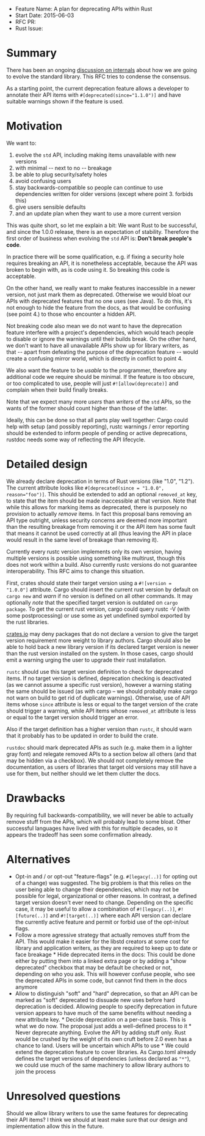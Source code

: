 - Feature Name: A plan for deprecating APIs within Rust
- Start Date: 2015-06-03
- RFC PR: 
- Rust Issue: 

# Summary

There has been an ongoing [discussion on 
internals](https://internals.rust-lang.org/t/thoughts-on-aggressive-deprecation-in-libstd/2176/55) 
about how we are going to evolve the standard library. This RFC tries 
to condense the consensus.

As a starting point, the current deprecation feature allows a developer
to annotate their API items with `#[deprecated(since="1.1.0")]` and
have suitable warnings shown if the feature is used.

# Motivation

We want to:

1. evolve the `std` API, including making items unavailable with new 
versions
2. with minimal -- next to no -- breakage
3. be able to plug security/safety holes 
4. avoid confusing users
5. stay backwards-compatible so people can continue to use dependencies 
written for older versions (except where point 3. forbids this)
6. give users sensible defaults
7. and an update plan when they want to use a more current version

This was quite short, so let me explain a bit: We want Rust to be
successful, and since the 1.0.0 release, there is an expectation of
stability. Therefore the first order of business when evolving the
`std` API is: **Don't break people's code**. 

In practice there will be some qualification, e.g. if fixing a security 
hole requires breaking an API, it is nonetheless acceptable, because 
the API was broken to begin with, as is code using it. So breaking this
code is acceptable.  

On the other hand, we really want to make features inaccessible in a
newer version, not just mark them as deprecated. Otherwise we would
bloat our APIs with deprecated features that no one uses (see Java). To
do this, it's not enough to hide the feature from the docs, as that
would be confusing (see point 4.) to those who encounter a hidden API.

Not breaking code also mean we do not want to have the deprecation 
feature interfere with a project's dependencies, which would teach 
people to disable or ignore the warnings until their builds break. On
the other hand, we don't want to have all unavailable APIs show up
for library writers, as that -- apart from defeating the purpose of the
deprecation feature -- would create a confusing mirror world, 
which is directly in conflict to point 4.

We also want the feature to be *usable* to the programmer, therefore
any additional code we require should be minimal. If the feature is too
obscure, or too complicated to use, people will just 
`#![allow(deprecate)]` and complain when their build finally breaks.

Note that we expect many more *users* than *writers* of the `std` APIs,
so the wants of the former should count higher than those of the latter.

Ideally, this can be done so that all parts play well together: Cargo 
could help with setup (and possibly reporting), rustc warnings / error 
reporting should be extended to inform people of pending or active 
deprecations, rustdoc needs some way of reflecting the API lifecycle.

# Detailed design

We already declare deprecation in terms of Rust versions (like "1.0", 
"1.2"). The current attribute looks like `#[deprecated(since = "1.0.0", 
reason="foo")]`. This should be extended to add an optional 
`removed_at` key, to state that the item should be made inaccessible at 
that version. Note that while this allows for marking items as 
deprecated, there is purposely no provision to actually *remove* items. 
In fact this proposal bans removing an API type outright, unless 
security concerns are deemed more important than the resulting breakage 
from removing it or the API item has some fault that means it cannot be 
used correctly at all (thus leaving the API in place would result in 
the same level of breakage than removing it).

Currently every rustc version implements only its own version, having 
multiple versions is possible using something like multirust, though 
this does not work within a build. Also currently rustc versions do not 
guarantee interoperability. This RFC aims to change this situation.

First, crates should state their target version using a `#![version = 
"1.0.0"]` attribute. Cargo should insert the current rust version by 
default on `cargo new` and *warn* if no version is defined on all other 
commands. It may optionally *note* that the specified target version is 
outdated on `cargo package`. To get the current rust version, cargo
could query rustc -V (with some postprocessing) or use some as yet
undefined symbol exported by the rust libraries.

[crates.io](https://crates.io) may deny 
packages that do not declare a version to give the target version 
requirement more weight to library authors. Cargo should also be able 
to hold back a new library version if its declared target version is 
newer than the rust version installed on the system. In those cases, 
cargo should emit a warning urging the user to upgrade their rust 
installation.

`rustc` should use this target version definition to check for 
deprecated items. If no target version is defined, deprecation checking 
is deactivated (as we cannot assume a specific rust version), however a 
warning stating the same should be issued (as with cargo – we should 
probably make cargo not warn on build to get rid of duplicate 
warnings). Otherwise, use of API items whose `since` attribute is less 
or equal to the target version of the crate should trigger a warning, 
while API items whose `removed_at` attribute is less or equal to the 
target version should trigger an error. 

Also if the target definition has a higher version than `rustc`, it
should warn that it probably has to be updated in order to build the
crate.

`rustdoc` should mark deprecated APIs as such (e.g. make them in a 
lighter gray font) and relegate removed APIs to a section below all 
others (and that may be hidden via a checkbox). We should not 
completely remove the documentation, as users of libraries that target 
old versions may still have a use for them, but neither should we let 
them clutter the docs. 

# Drawbacks

By requiring full backwards-compatibility, we will never be able to 
actually remove stuff from the APIs, which will probably lead to some 
bloat. Other successful languages have lived with this for multiple 
decades, so it appears the tradeoff has seen some confirmation already. 

# Alternatives

* Opt-in and / or opt-out "feature-flags" (e.g. `#[legacy(..)]` for 
opting out of a change) was suggested. The big problem is that this 
relies on the user being able to change their dependencies, which may 
not be possible for legal, organizational or other reasons. In 
contrast, a defined target version doesn't ever need to change. 
Depending on the specific case, it may be useful to allow a combination 
of `#![legacy(..)]`, `#![future(..)]` and `#![target(..)]` where each 
API version can declare the currently active feature and permit or
forbid use of the opt-in/out flags.
* Follow a more agressive strategy that actually removes stuff from the 
API. This would make it easier for the libstd creators at some cost for 
library and application writers, as they are required to keep up to 
date or face breakage * Hide deprecated items in the docs: This could 
be done either by putting them into a linked extra page or by adding a 
"show deprecated" checkbox that may be default be checked or not, 
depending on who you ask. This will however confuse people, who see the 
deprecated APIs in some code, but cannot find them in the docs anymore 
* Allow to distinguish "soft" and "hard" deprecation, so that an API 
can be marked as "soft" deprecated to dissuade new uses before hard 
deprecation is decided. Allowing people to specify deprecation in 
future version appears to have much of the same benefits without 
needing a new attribute key. * Decide deprecation on a per-case basis. 
This is what we do now. The proposal just adds a well-defined process 
to it * Never deprecate anything. Evolve the API by adding stuff only. 
Rust would be crushed by the weight of its own cruft before 2.0 even 
has a chance to land. Users will be uncertain which APIs to use * We 
could extend the deprecation feature to cover libraries. As Cargo.toml 
already defines the target versions of dependencies (unless declared as 
`"*"`), we could use much of the same machinery to allow library 
authors to join the process

# Unresolved questions

Should we allow library writers to use the same features for 
deprecating their API items? I think we should at least make sure that
our design and implementation allow this in the future.
